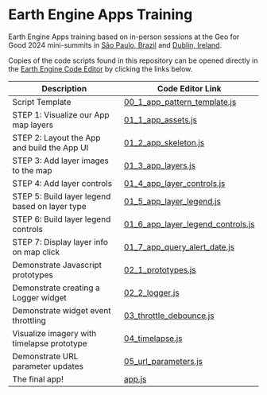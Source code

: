 # Earth Engine Apps Training

Earth Engine Apps training based on in-person sessions at the Geo for Good 2024 mini-summits in [São Paulo, Brazil](https://earthoutreachonair.withgoogle.com/events/geoforgood24-saopaulo) and [Dublin, Ireland](https://earthoutreachonair.withgoogle.com/events/geoforgood24-dublin).

Copies of the code scripts found in this repository can be opened directly in the [Earth Engine Code Editor](https://developers.google.com/earth-engine/guides/quickstart_javascript) by clicking the links below.

| Description | Code Editor Link |
|--------|-------------|
| Script Template | [00_1_app_pattern_template.js](https://code.earthengine.google.com/?scriptPath=users%2Fdgena%2Fee-training-2024-apps%3A00_1_app_pattern_template.js) |
| STEP 1: Visualize our App map layers | [01_1_app_assets.js](https://code.earthengine.google.com/?scriptPath=users%2Fdgena%2Fee-training-2024-apps%3A01_1_app_assets.js) |
| STEP 2: Layout the App and build the App UI | [01_2_app_skeleton.js](https://code.earthengine.google.com/?scriptPath=users%2Fdgena%2Fee-training-2024-apps%3A01_2_app_skeleton.js) |
| STEP 3: Add layer images to the map | [01_3_app_layers.js](https://code.earthengine.google.com/?scriptPath=users%2Fdgena%2Fee-training-2024-apps%3A01_3_app_layers.js) |
| STEP 4: Add layer controls | [01_4_app_layer_controls.js](https://code.earthengine.google.com/?scriptPath=users%2Fdgena%2Fee-training-2024-apps%3A01_4_app_layer_controls.js) |
| STEP 5: Build layer legend based on layer type | [01_5_app_layer_legend.js](https://code.earthengine.google.com/?scriptPath=users%2Fdgena%2Fee-training-2024-apps%3A01_5_app_layer_legend.js) |
| STEP 6: Build layer legend controls | [01_6_app_layer_legend_controls.js](https://code.earthengine.google.com/?scriptPath=users%2Fdgena%2Fee-training-2024-apps%3A01_6_app_layer_legend_controls.js) |
| STEP 7: Display layer info on map click | [01_7_app_query_alert_date.js](https://code.earthengine.google.com/?scriptPath=users%2Fdgena%2Fee-training-2024-apps%3A01_7_app_query_alert_date.js) |
| Demonstrate Javascript prototypes | [02_1_prototypes.js](https://code.earthengine.google.com/?scriptPath=users%2Fdgena%2Fee-training-2024-apps%3A02_1_prototypes.js) |
| Demonstrate creating a Logger widget | [02_2_logger.js](https://code.earthengine.google.com/?scriptPath=users%2Fdgena%2Fee-training-2024-apps%3A02_2_logger.js) |
| Demonstrate widget event throttling | [03_throttle_debounce.js](https://code.earthengine.google.com/?scriptPath=users%2Fdgena%2Fee-training-2024-apps%3A03_throttle_debounce.js) |
| Visualize imagery with timelapse prototype | [04_timelapse.js](https://code.earthengine.google.com/?scriptPath=users%2Fdgena%2Fee-training-2024-apps%3A04_timelapse.js) |
| Demonstrate URL parameter updates | [05_url_parameters.js](https://code.earthengine.google.com/?scriptPath=users%2Fdgena%2Fee-training-2024-apps%3A05_url_parameters.js) |
| The final app! | [app.js](https://code.earthengine.google.com/?scriptPath=users%2Fdgena%2Fee-training-2024-apps%3Aapp.js) |
